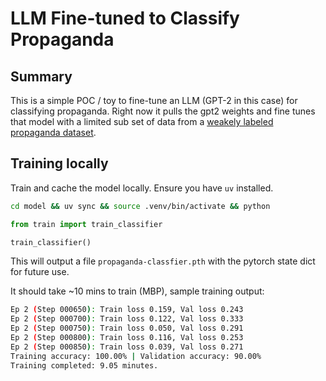 # LLM Fine-tuned to Classify Propaganda

## Summary

This is a simple POC / toy to fine-tune an LLM (GPT-2 in this case) for classifying propaganda. Right now it pulls the gpt2 weights and fine tunes that model with a limited sub set of data from a [weakely labeled propaganda dataset](https://github.com/leereak/propaganda-detection/blob/master/data/tweets/tweets.tsv).

## Training locally

Train and cache the model locally. Ensure you have `uv` installed.

```bash
cd model && uv sync && source .venv/bin/activate && python 
```

```python
from train import train_classifier

train_classifier()
```

This will output a file `propaganda-classfier.pth` with the pytorch state dict for future use.

It should take ~10 mins to train (MBP), sample training output:

```bash
Ep 2 (Step 000650): Train loss 0.159, Val loss 0.243
Ep 2 (Step 000700): Train loss 0.122, Val loss 0.333
Ep 2 (Step 000750): Train loss 0.050, Val loss 0.291
Ep 2 (Step 000800): Train loss 0.116, Val loss 0.253
Ep 2 (Step 000850): Train loss 0.039, Val loss 0.271
Training accuracy: 100.00% | Validation accuracy: 90.00%
Training completed: 9.05 minutes.
```


